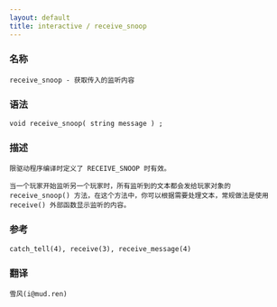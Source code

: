 ```yaml
---
layout: default
title: interactive / receive_snoop
---
```


### 名称

    receive_snoop - 获取传入的监听内容

### 语法

    void receive_snoop( string message ) ;

### 描述

    限驱动程序编译时定义了 RECEIVE_SNOOP 时有效。

    当一个玩家开始监听另一个玩家时，所有监听到的文本都会发给玩家对象的 receive_snoop() 方法，在这个方法中，你可以根据需要处理文本，常规做法是使用 receive() 外部函数显示监听的内容。

### 参考

    catch_tell(4), receive(3), receive_message(4)

### 翻译

    雪风(i@mud.ren)
